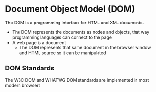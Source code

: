# Document Object Model (DOM)

The DOM is a programming interface for HTML and XML documents.

- The DOM represents the documents as nodes and objects, that way programming languages can connect to the page
- A web page is a document
  - The DOM represents that same document in the browser window and HTML source so it can be manipulated

## DOM Standards

The W3C DOM and WHATWG DOM standards are implemented in most modern browsers